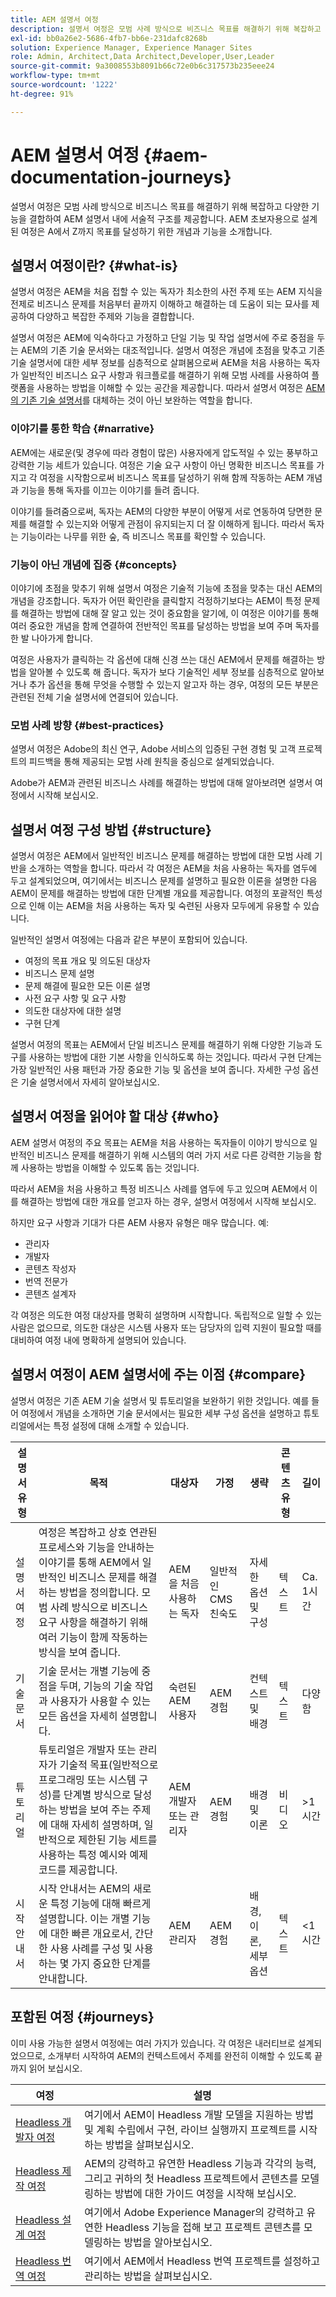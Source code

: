 ```yaml
---
title: AEM 설명서 여정
description: 설명서 여정은 모범 사례 방식으로 비즈니스 목표를 해결하기 위해 복잡하고 다양한 기능을 결합하여 AEM 설명서 내에 서술적 구조를 제공합니다. AEM 초보자용으로 설계된 여정은 A에서 Z까지 목표를 달성하기 위한 개념과 기능을 소개합니다.
exl-id: bb0a26e2-5686-4fb7-bb6e-231dafc8268b
solution: Experience Manager, Experience Manager Sites
role: Admin, Architect,Data Architect,Developer,User,Leader
source-git-commit: 9a3008553b8091b66c72e0b6c317573b235eee24
workflow-type: tm+mt
source-wordcount: '1222'
ht-degree: 91%

---
```


# AEM 설명서 여정 {#aem-documentation-journeys}

설명서 여정은 모범 사례 방식으로 비즈니스 목표를 해결하기 위해 복잡하고 다양한 기능을 결합하여 AEM 설명서 내에 서술적 구조를 제공합니다. AEM 초보자용으로 설계된 여정은 A에서 Z까지 목표를 달성하기 위한 개념과 기능을 소개합니다.

## 설명서 여정이란? {#what-is}

설명서 여정은 AEM을 처음 접할 수 있는 독자가 최소한의 사전 주제 또는 AEM 지식을 전제로 비즈니스 문제를 처음부터 끝까지 이해하고 해결하는 데 도움이 되는 묘사를 제공하여 다양하고 복잡한 주제와 기능을 결합합니다.

설명서 여정은 AEM에 익숙하다고 가정하고 단일 기능 및 작업 설명서에 주로 중점을 두는 AEM의 기존 기술 문서와는 대조적입니다. 설명서 여정은 개념에 초점을 맞추고 기존 기술 설명서에 대한 세부 정보를 심층적으로 살펴봄으로써 AEM을 처음 사용하는 독자가 일반적인 비즈니스 요구 사항과 워크플로를 해결하기 위해 모범 사례를 사용하여 플랫폼을 사용하는 방법을 이해할 수 있는 공간을 제공합니다. 따라서 설명서 여정은 [AEM의 기존 기술 설명서](https://experienceleague.adobe.com/docs/experience-manager-65.html)를 대체하는 것이 아닌 보완하는 역할을 합니다.

### 이야기를 통한 학습 {#narrative}

AEM에는 새로운(및 경우에 따라 경험이 많은) 사용자에게 압도적일 수 있는 풍부하고 강력한 기능 세트가 있습니다. 여정은 기술 요구 사항이 아닌 명확한 비즈니스 목표를 가지고 각 여정을 시작함으로써 비즈니스 목표를 달성하기 위해 함께 작동하는 AEM 개념과 기능을 통해 독자를 이끄는 이야기를 들려 줍니다.

이야기를 들려줌으로써, 독자는 AEM의 다양한 부분이 어떻게 서로 연동하여 당면한 문제를 해결할 수 있는지와 어떻게 관점이 유지되는지 더 잘 이해하게 됩니다. 따라서 독자는 기능이라는 나무를 위한 숲, 즉 비즈니스 목표를 확인할 수 있습니다.

### 기능이 아닌 개념에 집중 {#concepts}

이야기에 초점을 맞추기 위해 설명서 여정은 기술적 기능에 초점을 맞추는 대신 AEM의 개념을 강조합니다. 독자가 어떤 확인란을 클릭할지 걱정하기보다는 AEM이 특정 문제를 해결하는 방법에 대해 잘 알고 있는 것이 중요함을 알기에, 이 여정은 이야기를 통해 여러 중요한 개념을 함께 연결하여 전반적인 목표를 달성하는 방법을 보여 주며 독자를 한 발 나아가게 합니다.

여정은 사용자가 클릭하는 각 옵션에 대해 신경 쓰는 대신 AEM에서 문제를 해결하는 방법을 알아볼 수 있도록 해 줍니다. 독자가 보다 기술적인 세부 정보를 심층적으로 알아보거나 추가 옵션을 통해 무엇을 수행할 수 있는지 알고자 하는 경우, 여정의 모든 부분은 관련된 전체 기술 설명서에 연결되어 있습니다.

### 모범 사례 방향 {#best-practices}

설명서 여정은 Adobe의 최신 연구, Adobe 서비스의 입증된 구현 경험 및 고객 프로젝트의 피드백을 통해 제공되는 모범 사례 원칙을 중심으로 설계되었습니다.

Adobe가 AEM과 관련된 비즈니스 사례를 해결하는 방법에 대해 알아보려면 설명서 여정에서 시작해 보십시오.

## 설명서 여정 구성 방법 {#structure}

설명서 여정은 AEM에서 일반적인 비즈니스 문제를 해결하는 방법에 대한 모범 사례 기반을 소개하는 역할을 합니다. 따라서 각 여정은 AEM을 처음 사용하는 독자를 염두에 두고 설계되었으며, 여기에서는 비즈니스 문제를 설명하고 필요한 이론을 설명한 다음 AEM이 문제를 해결하는 방법에 대한 단계별 개요를 제공합니다. 여정의 포괄적인 특성으로 인해 이는 AEM을 처음 사용하는 독자 및 숙련된 사용자 모두에게 유용할 수 있습니다.

일반적인 설명서 여정에는 다음과 같은 부분이 포함되어 있습니다.

* 여정의 목표 개요 및 의도된 대상자
* 비즈니스 문제 설명
* 문제 해결에 필요한 모든 이론 설명
* 사전 요구 사항 및 요구 사항
* 의도한 대상자에 대한 설명
* 구현 단계

설명서 여정의 목표는 AEM에서 단일 비즈니스 문제를 해결하기 위해 다양한 기능과 도구를 사용하는 방법에 대한 기본 사항을 인식하도록 하는 것입니다. 따라서 구현 단계는 가장 일반적인 사용 패턴과 가장 중요한 기능 및 옵션을 보여 줍니다. 자세한 구성 옵션은 기술 설명서에서 자세히 알아보십시오.

## 설명서 여정을 읽어야 할 대상 {#who}

AEM 설명서 여정의 주요 목표는 AEM을 처음 사용하는 독자들이 이야기 방식으로 일반적인 비즈니스 문제를 해결하기 위해 시스템의 여러 가지 서로 다른 강력한 기능을 함께 사용하는 방법을 이해할 수 있도록 돕는 것입니다.

따라서 AEM을 처음 사용하고 특정 비즈니스 사례를 염두에 두고 있으며 AEM에서 이를 해결하는 방법에 대한 개요를 얻고자 하는 경우, 설명서 여정에서 시작해 보십시오.

하지만 요구 사항과 기대가 다른 AEM 사용자 유형은 매우 많습니다. 예:

* 관리자
* 개발자
* 콘텐츠 작성자
* 번역 전문가
* 콘텐츠 설계자

각 여정은 의도한 여정 대상자를 명확히 설명하며 시작합니다. 독립적으로 일할 수 있는 사람은 없으므로, 의도한 대상은 시스템 사용자 또는 담당자의 입력 지원이 필요할 때를 대비하여 여정 내에 명확하게 설명되어 있습니다.

## 설명서 여정이 AEM 설명서에 주는 이점 {#compare}

설명서 여정은 기존 AEM 기술 설명서 및 튜토리얼을 보완하기 위한 것입니다. 예를 들어 여정에서 개념을 소개하면 기술 문서에서는 필요한 세부 구성 옵션을 설명하고 튜토리얼에서는 특정 설정에 대해 소개할 수 있습니다.

| 설명서 유형 | 목적 | 대상자 | 가정 | 생략 | 콘텐츠 유형 | 길이 |
|---|---|---|---|---|---|---|
| 설명서 여정 | 여정은 복잡하고 상호 연관된 프로세스와 기능을 안내하는 이야기를 통해 AEM에서 일반적인 비즈니스 문제를 해결하는 방법을 정의합니다. 모범 사례 방식으로 비즈니스 요구 사항을 해결하기 위해 여러 기능이 함께 작동하는 방식을 보여 줍니다. | AEM을 처음 사용하는 독자 | 일반적인 CMS 친숙도 | 자세한 옵션 및 구성 | 텍스트 | Ca. 1시간 |
| 기술 문서 | 기술 문서는 개별 기능에 중점을 두며, 기능의 기술 작업과 사용자가 사용할 수 있는 모든 옵션을 자세히 설명합니다. | 숙련된 AEM 사용자 | AEM 경험 | 컨텍스트 및 배경 | 텍스트 | 다양함 |
| 튜토리얼 | 튜토리얼은 개발자 또는 관리자가 기술적 목표(일반적으로 프로그래밍 또는 시스템 구성)를 단계별 방식으로 달성하는 방법을 보여 주는 주제에 대해 자세히 설명하며, 일반적으로 제한된 기능 세트를 사용하는 특정 예시와 예제 코드를 제공합니다. | AEM 개발자 또는 관리자 | AEM 경험 | 배경 및 이론 | 비디오 | >1시간 |
| 시작 안내서 | 시작 안내서는 AEM의 새로운 특정 기능에 대해 빠르게 설명합니다. 이는 개별 기능에 대한 빠른 개요로서, 간단한 사용 사례를 구성 및 사용하는 몇 가지 중요한 단계를 안내합니다. | AEM 관리자 | AEM 경험 | 배경, 이론, 세부 옵션 | 텍스트 | &lt;1시간 |

## 포함된 여정 {#journeys}

이미 사용 가능한 설명서 여정에는 여러 가지가 있습니다. 각 여정은 내러티브로 설계되었으므로, 소개부터 시작하여 AEM의 컨텍스트에서 주제를 완전히 이해할 수 있도록 끝까지 읽어 보십시오.

| 여정 | 설명 |
|---|---|
| [Headless 개발자 여정](/help/journey-headless/developer/overview.md) | 여기에서 AEM이 Headless 개발 모델을 지원하는 방법 및 계획 수립에서 구현, 라이브 실행까지 프로젝트를 시작하는 방법을 살펴보십시오. |
| [Headless 제작 여정](/help/journey-headless/author/overview.md) | AEM의 강력하고 유연한 Headless 기능과 각각의 능력, 그리고 귀하의 첫 Headless 프로젝트에서 콘텐츠를 모델링하는 방법에 대한 가이드 여정을 시작해 보십시오. |
| [Headless 설계 여정](/help/journey-headless/architect/overview.md) | 여기에서 Adobe Experience Manager의 강력하고 유연한 Headless 기능을 접해 보고 프로젝트 콘텐츠를 모델링하는 방법을 알아보십시오. |
| [Headless 번역 여정](/help/journey-headless/translation/overview.md) | 여기에서 AEM에서 Headless 번역 프로젝트를 설정하고 관리하는 방법을 살펴보십시오. |

<!--
|Journey|Description|
|---|---|
|[Headless Developer Journey](/help/journey-headless/developer/overview.md)|Start here to see how AEM supports headless development models and how to get your project started from planning, to implementation, to go-live.|
|[Headless Authoring Journey](/help/journey-headless/author/overview.md)|Start here for a guided journey through the powerful and flexible headless features of AEM, their capabilities, and how to model your content on your first headless project.|
|[Headless Architect Journey](/help/journey-headless/architect/overview.md)|Start here for an introduction to the powerful, and flexible, headless features of Adobe Experience Manager as a Cloud Service, and how to model content for your project.|
|[Headless Translation Journey](/help/journey-headless/translation/overview.md)|Start here to see how to set up and manage your headless translation projects in AEM.|
|[AEM Onboarding Journey](/help/journey-onboarding/home.md)|Start here to get up-and-running quickly with your new AEM as a Cloud Service environment!|
|[AEM Quick Site Creation Journey](/help/journey-sites/quick-site/overview.md)|Start here for a guided journey through the simple-to-use AEM Quick Site Creation tool to streamline the front-end development of your AEM Site and quickly customize your site with no AEM backend knowledge.|
|AEM Commerce Journey|Coming Soon!|
|AEMaaCS Migration Journey|Coming Soon!|

Check back for more content as new journeys become available.
-->
